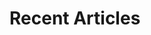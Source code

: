 <script setup>
    import {data as articles} from '../../articles.data.js';
</script>

# Recent Articles

<ul>
    <template v-for="article in articles">
      <li><a :href="article.url">{{ article.frontmatter.title }}</a></li>
    </template>
</ul>

